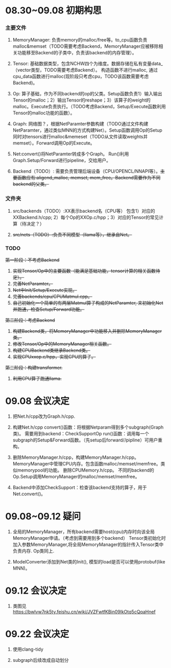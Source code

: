 # 08.30~09.08 初期构思


### 主要文件
1. MemoryManager: 负责memory的malloc/free等。to_cpu函数负责malloc&memset（TODO需要考虑Backend，MemoryManager应被移除相关功能移至Backend的子类中，负责该backend的内存管理）。

2. Tensor: 基础数据类型，包含NCHW四个为维度。数据存储在私有变量data_（vector类型，TODO需要考虑Backend）。
构造函数不进行malloc, 通过cpu_data函数进行malloc(现阶段只考虑cpu，TODO该函数需要考虑Backend)。

3. Op: 算子基础，作为不同backend的op的父类。Setup函数负责1）输入输出Tensor的malloc；2）输出Tensor的reshape；3）该算子的weight的malloc。Execute负责执行。（TODO考虑Backend，Setup/Execute函数利用Tensor的malloc功能的函数）。

4. Graph: 网络图？，根据NetParamter参数构建（TODO通过文件构建NetParamter，通过类似MNN的方式构建Net）。Setup函数调用Op的Setup同时对tensors进行malloc&memeset（TODO从文件读取weights并memset）。Forward调用Op的Execute。

5. Net:convert()将NetParamter转成多个Graph。 Run()利用Graph.Setup/Forward进行pipeline，交给用户。

6. Backend（TODO）: 需要负责管理后端设备（CPU/OPENCL/NNAPI等）。~~主要函数应有:aligend_malloc, memset, mem_free。Backend需要作为不同backend的父类。~~

### 文件夹
1. src/backends（TODO）:XX表示backend名（CPU等） 包含1）对应的XXBackend.h/cpp; 2）每个Op的XXOp.c/hpp；3）对应的Tensor的常见计算（待决定？）

2. ~~src/nets（TODO）:负责不同模型（llama等），继承自Net。~~

### TODO
~~第一阶段：不考虑Backend~~
1. ~~实现Tensor/Op中的主要函数（能满足基础功能，tensor计算的相关函数待定）。~~
2. ~~完善NetParamter。~~
3. ~~Net中Init/Setup/Execute实现。~~
4. ~~完善backends/cpu/CPUMatmul.cpp。~~
5. ~~自己初始化一个简单的有两层Matmul算子构成的NetParamter, 来初始化Net并跑通，检查Setup/Forward功能。~~

~~第二阶段：考虑Backend~~
1. ~~构建Backend类，将MemoryManager中功能移入并删除MemoryManager类。~~
2. ~~修改Tensor/Op中的MemoryManager相关函数。~~
3. ~~构建CPUBackend类继承Backend类。~~
4. ~~实现CPUxxop.c/hpp，实现CPU的算子。~~

~~第三阶段：构建transformer.~~

1. ~~利用CPU算子跑通llama.~~




# 09.08 会议决定

1. 把Net.h/cpp改为Graph.h/cpp. 

2. 构建Net.h/cpp
convert()函数：将根据Netparam得到多个subgraph(Graph类)。 需要用到backend：CheckSupportOp
run()函数：调用每一个subgraph的Setup&Forward函数。（先setup后forward//pipline）可用户重构。

3. 删除MemoryManager.h/cpp，构建MemoryManager.h/cpp。
MemoryManager中管理CPU内存。包含函数malloc/memset/memfree。类似memorypool的功能。
删除CPUMemory.h/cpp。
不同的backend的Op.Setup调用MemoryManager的malloc/memset/memfree。

4. Backend中添加CheckSupport：检查该backend支持的算子，用于Net.convert()。

# 09.08~09.12 疑问

1. 全局的MemoryManager，所有backend需要host(cpu)内存时向该全局MemoryManager申请。（考虑到需要用到多个backend）
Tensor类初始化时加入参数MemoryManager,将全局MemoryManager的指针传入Tensor类中负责内存.
Op类同上.

2. ModelConverter添加到Net类的Init(), 模型的load是否可以使用protobuf(like MNN)。
 

# 09.12 会议决定

1. 类图见<https://bwlvw7nk5ty.feishu.cn/wiki/JVZFwtfKBin09lkOtq5cQqaHnef>


# 09.22 会议决定

1. 使用clang-tidy

2. subgraph后续改成自动划分
